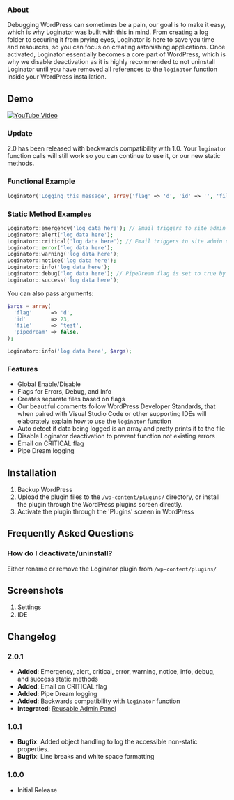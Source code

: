 ### About
Debugging WordPress can sometimes be a pain, our goal is to make it easy, which is why Loginator was built with this in mind. From creating a log folder to securing it from prying eyes, Loginator is here to save you time and resources, so you can focus on creating astonishing applications. Once activated, Loginator essentially becomes a core part of WordPress, which is why we disable deactivation as it is highly recommended to not uninstall Loginator until you have removed all references to the `loginator` function inside your WordPress installation.

## Demo
[![YouTube Video](https://img.youtube.com/vi/k1o4zZC6dzs/maxresdefault.jpg)](https://youtu.be/k1o4zZC6dzs)

### Update
2.0 has been released with backwards compatibility with 1.0. Your `loginator` function calls will still work so you can continue to use it, or our new static methods.

### Functional Example

```php
loginator('Logging this message', array('flag' => 'd', 'id' => '', 'file' => 'logger', 'pipedream' => 'https://your-id-here.m.pipedream.net'));
```

### Static Method Examples

```php
Loginator::emergency('log data here'); // Email triggers to site admin or configured emails
Loginator::alert('log data here');
Loginator::critical('log data here'); // Email triggers to site admin or configured emails
Loginator::error('log data here');
Loginator::warning('log data here');
Loginator::notice('log data here');
Loginator::info('log data here');
Loginator::debug('log data here'); // PipeDream flag is set to true by default
Loginator::success('log data here');
```

You can also pass arguments:

```php
$args = array(
  'flag'      => 'd',
  'id'        => 23,
  'file'      => 'test',
  'pipedream' => false,
);

Loginator::info('log data here', $args);
```

### Features

- Global Enable/Disable
- Flags for Errors, Debug, and Info
- Creates separate files based on flags
- Our beautiful comments follow WordPress Developer Standards, that when paired with Visual Studio Code or other supporting IDEs will elaborately explain how to use the `loginator` function
- Auto detect if data being logged is an array and pretty prints it to the file
- Disable Loginator deactivation to prevent function not existing errors
- Email on CRITICAL flag
- Pipe Dream logging

## Installation

1. Backup WordPress
2. Upload the plugin files to the `/wp-content/plugins/` directory, or install the plugin through the WordPress plugins screen directly.
3. Activate the plugin through the 'Plugins' screen in WordPress

## Frequently Asked Questions

### How do I deactivate/uninstall?
Either rename or remove the Loginator plugin from `/wp-content/plugins/`

## Screenshots

1. Settings
2. IDE

## Changelog

### 2.0.1

- **Added**: Emergency, alert, critical, error, warning, notice, info, debug, and success static methods
- **Added**: Email on CRITICAL flag
- **Added**: Pipe Dream logging
- **Added**: Backwards compatibility with `loginator` function
- **Integrated**: [Reusable Admin Panel](https://wordpress.org/plugins/reusable-admin-panel/)

### 1.0.1

- **Bugfix**: Added object handling to log the accessible non-static properties.
- **Bugfix**: Line breaks and white space formatting

### 1.0.0

- Initial Release

